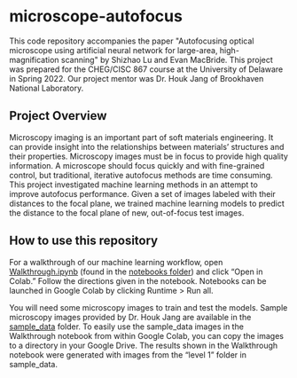 # microscope-autofocus
This code repository accompanies the paper "Autofocusing optical microscope using artificial neural network for large-area, high-magnification scanning" by Shizhao Lu and Evan MacBride. This project was prepared for the CHEG/CISC 867 course at the University of Delaware in Spring 2022. Our project mentor was Dr. Houk Jang of Brookhaven National Laboratory.

## Project Overview
Microscopy imaging is an important part of soft materials engineering. It can provide insight into the relationships between materials’ structures and their properties. Microscopy images must be in focus to provide high quality information. A microscope should focus quickly and with fine-grained control, but traditional, iterative autofocus methods are time consuming. This project investigated machine learning methods in an attempt to improve autofocus performance. Given a set of images labeled with their distances to the focal plane, we trained machine learning models to predict the distance to the focal plane of new, out-of-focus test images.

## How to use this repository
For a walkthrough of our machine learning workflow, open [Walkthrough.ipynb](https://github.com/evanmacbride/microscope-autofocus/blob/main/notebooks/Walkthrough.ipynb) (found in the [notebooks folder](https://github.com/evanmacbride/microscope-autofocus/tree/main/notebooks))  and click “Open in Colab.” Follow the directions given in the notebook. Notebooks can be launched in Google Colab by clicking Runtime > Run all. 

You will need some microscopy images to train and test the models. Sample microscopy images provided by Dr. Houk Jang are available in the [sample_data](https://github.com/evanmacbride/microscope-autofocus/tree/main/sample_data) folder. To easily use the sample_data images in the Walkthrough notebook from within Google Colab, you can copy the images to a directory in your Google Drive. The results shown in the Walkthrough notebook were generated with images from the “level 1” folder in sample_data.

